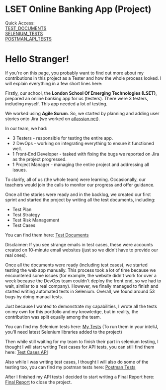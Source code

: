# LSET Online Banking App (Project)

Quick Access:     
[TEST_DOCUMENTS](https://drive.google.com/drive/folders/1VPrYV-K0rIFvv37PQZCjflE1e2OcZtGI?usp=sharing)  
[SELENIUM_TESTS](https://github.com/Lisorek/LSET-Banking-App-Project/tree/main/src/main/java)  
[POSTMAN_API_TESTS](https://github.com/Lisorek/LSET-Banking-App-Project-API-Tests)  

# Hello Stranger!

If you're on this page, you probably want to find out more about my contributions in this project as a Tester and how the whole process looked. I will explain everything in a few short lines here:

Firstly, our school, the **London School Of Emerging Technologies (LSET)**, prepared an online banking app for us (testers). There were 3 testers, including myself. This app needed a lot of testing.

We worked using **Agile Scrum**. So, we started by planning and adding user stories onto Jira (we worked on [atlassian.net](https://www.atlassian.net)).

In our team, we had:
- 3 Testers - responsible for testing the entire app.
- 2 DevOps - working on integrating everything to ensure it functioned well.
- 1 Front-End Developer - tasked with fixing the bugs we reported on Jira as the project progressed.
- 1 Project Manager - managing the entire project and addressing all issues.

To clarify, all of us (the whole team) were learning. Occasionally, our teachers would join the calls to monitor our progress and offer guidance.

Once all the stories were ready and in the backlog, we created our first sprint and started the project by writing all the test documents, including:
- Test Plan
- Test Strategy
- Test Risk Management
- Test Cases

You can find them here: [Test Documents](https://drive.google.com/drive/folders/1VPrYV-K0rIFvv37PQZCjflE1e2OcZtGI?usp=sharing)

Disclaimer: If you see strange emails in test cases, these were accounts created on 10-minute email websites (just so we didn't have to provide our real ones).

Once all the documents were ready (including test cases), we started testing the web app manually. This process took a lot of time because we encountered some issues (for example, the website didn't work for over a week because the DevOps team couldn't deploy the front end, so we had to wait, similar to a real company). However, we finally managed to finish and started writing automated tests in Selenium. Overall, we found around 53 bugs by doing manual tests.

Just because I wanted to demonstrate my capabilities, I wrote all the tests on my own for this portfolio and my knowledge, but in reality, the contribution was split equally among the team.

You can find my Selenium tests here: [My Tests](https://github.com/Lisorek/LSET-Banking-App-Project/tree/main/src/main/java)  (To run them in your inteliJ, you'll need latest Selenium libraries added to the project)

Then while still waiting for my team to finish their part in selenium testing, I thought I will start writing Test cases for API tests, you can still find them here: [Test Cases API](https://docs.google.com/spreadsheets/d/1S8K-cnSpvLZutXFtXi6KGaPK8EknD1e_wborZwLQheA/edit#gid=0)

Also while I was writing test cases, I thought I will also do some of the testing too, you can find my postman tests here: [Postman Tests](https://github.com/Lisorek/LSET-Banking-App-Project-API-Tests)

After I finished my API tests I decided to start writing a Final Report here: [Final Report](https://docs.google.com/document/d/1SlQpZq414b7TDqNktnG0uCr9-j0BffjyITiMTY0aavI/) to close the project. 
